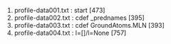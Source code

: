 1. profile-data001.txt : start [473]
2. profile-data002.txt : cdef _prednames [395]
3. profile-data003.txt : cdef GroundAtoms.MLN [393]
4. profile-data004.txt : l=[]/l=None [757]
